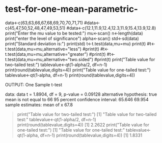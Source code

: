 # test-for-one-mean-parametric-
data<-c(63,63,66,67,68,69,70,70,71,71)
#data<-c(45,47,50,52,48,47,49,53,51)
#data<-c(12.1,11.9,12.4,12.3,11.9,15.4,13.9,12.8)
print("Ënter the mu value to be tested:")
mu<-scan()
n<-length(data)
print("enter the level of significance")
alpha<-scan()
std<-sd(data)
print("Standard deviation is:")
print(std)
t<-t.test(data,mu=mu)
print(t)
#t<-t.test(data,mu=mu,alternative="less")
#print(t)
#t<-t.test(data,mu=mu,alternative="greater")
#print(t)
#t<-t.test(data,mu=mu,alternative="two.sided")
#print(t)
print("Table value for two-tailed test:")
tablevalue<-qt(1-alpha/2, df=n-1)
print(round(tablevalue,digits=4))
print("Table value for one-tailed test:")
tablevalue<-qt(1-alpha, df=n-1)
print(round(tablevalue,digits=4))


OUTPUT:
One Sample t-test

data:  data
t = 1.8904, df = 9, p-value = 0.09128
alternative hypothesis: true mean is not equal to 66
95 percent confidence interval:
 65.646 69.954
sample estimates:
mean of x 
     67.8 

> print("Table value for two-tailed test:")
[1] "Table value for two-tailed test:"
> tablevalue<-qt(1-alpha/2, df=n-1)
> print(round(tablevalue,digits=4))
[1] 2.2622
> print("Table value for one-tailed test:")
[1] "Table value for one-tailed test:"
> tablevalue<-qt(1-alpha, df=n-1)
> print(round(tablevalue,digits=4))
[1] 1.8331
